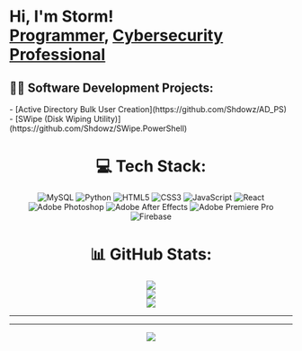 <h1>Hi, I'm Storm! <br/><a href="https://github.com/Shdowz">Programmer</a>, <a href="https://www.linkedin.com/in/Shdow/">Cybersecurity Professional</a>

<h2>👩‍💻 Software Development Projects:</h2>
- [Active Directory Bulk User Creation](https://github.com/Shdowz/AD_PS) <br/>
- [SWipe (Disk Wiping Utility)](https://github.com/Shdowz/SWipe.PowerShell)

<div align="center">

# 💻 Tech Stack:
 ![MySQL](https://img.shields.io/badge/mysql-%2300f.svg?style=for-the-badge&logo=mysql&logoColor=white)
 ![Python](https://img.shields.io/badge/python-3670A0?style=for-the-badge&logo=python&logoColor=ffdd54)
 ![HTML5](https://img.shields.io/badge/html5-%23E34F26.svg?style=for-the-badge&logo=html5&logoColor=white) 
 ![CSS3](https://img.shields.io/badge/css3-%231572B6.svg?style=for-the-badge&logo=css3&logoColor=white) 
 ![JavaScript](https://img.shields.io/badge/javascript-%23323330.svg?style=for-the-badge&logo=javascript&logoColor=%23F7DF1E) 
 ![React](https://img.shields.io/badge/react-%2320232a.svg?style=for-the-badge&logo=react&logoColor=%2361DAFB)
 ![Adobe Photoshop](https://img.shields.io/badge/adobephotoshop-%2331A8FF.svg?style=for-the-badge&logo=adobephotoshop&logoColor=white)
 ![Adobe After Effects](https://img.shields.io/badge/Adobe%20After%20Effects-9999FF.svg?style=for-the-badge&logo=Adobe%20After%20Effects&logoColor=white) 
 ![Adobe Premiere Pro](https://img.shields.io/badge/Adobe%20Premiere%20Pro-9999FF.svg?style=for-the-badge&logo=Adobe%20Premiere%20Pro&logoColor=white)
 ![Firebase](https://img.shields.io/badge/firebase-%23039BE5.svg?style=for-the-badge&logo=firebase)
</div>  

<div align="center">

# 📊 GitHub Stats:
![](https://github-readme-stats.vercel.app/api?username=Shdowz&theme=react&hide_border=true&include_all_commits=true&count_private=true)<br/>
![](https://github-readme-streak-stats.herokuapp.com/?user=Shdowz&theme=react&hide_border=true)<br/>
![](https://github-readme-stats.vercel.app/api/top-langs/?username=Shdowz&theme=react&hide_border=true&include_all_commits=true&count_private=true&layout=compact)

</div>  

---
 

---

<div align="center">

[![](https://visitcount.itsvg.in/api?id=Shdowz&icon=2&color=1)](https://visitcount.itsvg.in)

</div>  
